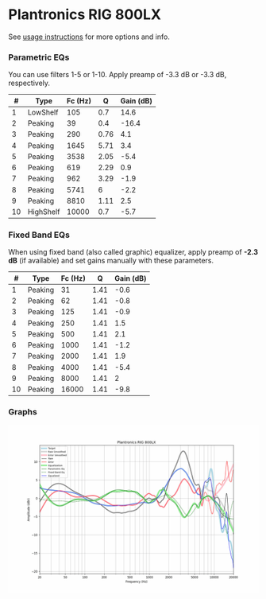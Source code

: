# Plantronics RIG 800LX
See [usage instructions](https://github.com/jaakkopasanen/AutoEq#usage) for more options and info.

### Parametric EQs
You can use filters 1-5 or 1-10. Apply preamp of -3.3 dB or -3.3 dB, respectively.

|   # | Type      |   Fc (Hz) |    Q |   Gain (dB) |
|-----|-----------|-----------|------|-------------|
|   1 | LowShelf  |       105 | 0.7  |        14.6 |
|   2 | Peaking   |        39 | 0.4  |       -16.4 |
|   3 | Peaking   |       290 | 0.76 |         4.1 |
|   4 | Peaking   |      1645 | 5.71 |         3.4 |
|   5 | Peaking   |      3538 | 2.05 |        -5.4 |
|   6 | Peaking   |       619 | 2.29 |         0.9 |
|   7 | Peaking   |       962 | 3.29 |        -1.9 |
|   8 | Peaking   |      5741 | 6    |        -2.2 |
|   9 | Peaking   |      8810 | 1.11 |         2.5 |
|  10 | HighShelf |     10000 | 0.7  |        -5.7 |

### Fixed Band EQs
When using fixed band (also called graphic) equalizer, apply preamp of **-2.3 dB** (if available) and set gains manually with these parameters.

|   # | Type    |   Fc (Hz) |    Q |   Gain (dB) |
|-----|---------|-----------|------|-------------|
|   1 | Peaking |        31 | 1.41 |        -0.6 |
|   2 | Peaking |        62 | 1.41 |        -0.8 |
|   3 | Peaking |       125 | 1.41 |        -0.9 |
|   4 | Peaking |       250 | 1.41 |         1.5 |
|   5 | Peaking |       500 | 1.41 |         2.1 |
|   6 | Peaking |      1000 | 1.41 |        -1.2 |
|   7 | Peaking |      2000 | 1.41 |         1.9 |
|   8 | Peaking |      4000 | 1.41 |        -5.4 |
|   9 | Peaking |      8000 | 1.41 |         2   |
|  10 | Peaking |     16000 | 1.41 |        -9.8 |

### Graphs
![](./Plantronics%20RIG%20800LX.png)
